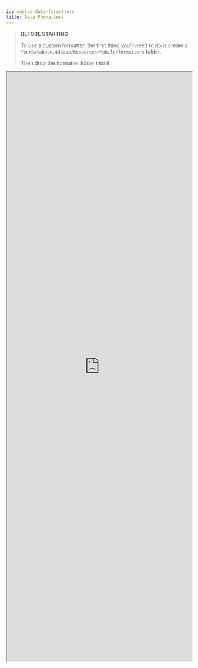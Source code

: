 ```yaml
---
id: custom-data-formatters
title: Data Formatters
---
```


> **BEFORE STARTING**
>
> To use a custom formatter, the first thing you'll need to do is create a `YourDatabase.4dbase/Resources/Mobile/formatters` folder.
>
>Then drop the formatter folder into it.

<div markdown="1">
<iframe src="https://4d-for-ios.github.io/gallery/#/type/formatter/picker/0" scrolling="no" height="1600" width="100%"></iframe>
</div>